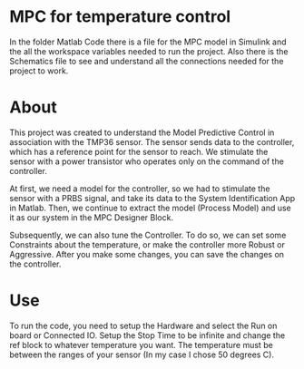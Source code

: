# MPC for temperature control

In the folder Matlab Code there is a file for the MPC model in Simulink and the all the workspace variables needed to run the project.
Also there is the Schematics file to see and understand all the connections needed for the project to work.

# About
This project was created to understand the Model Predictive Control in association with the TMP36 sensor.
The sensor sends data to the controller, which has a reference point for the sensor to reach. We stimulate
the sensor with a power transistor who operates only on the command of the controller.

At first, we need a model for the controller, so we had to stimulate the sensor with a PRBS signal, and take its data to
the System Identification App in Matlab. Then, we continue to extract the model (Process Model) and use it as our system
in the MPC Designer Block.

Subsequently, we can also tune the Controller. To do so, we can set some Constraints about the temperature, or make the
controller more Robust or Aggressive. After you make some changes, you can save the changes on the controller.

# Use
To run the code, you need to setup the Hardware and select the Run on board or Connected IO. Setup the Stop Time to be 
infinite and change the ref block to whatever temperature you want. The temperature must be between the ranges of your
sensor (In my case I chose 50 degrees C).
